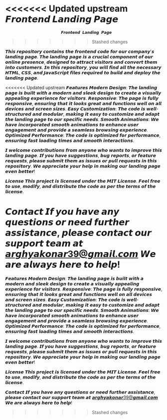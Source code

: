 <<<<<<< Updated upstream
                                             𝙁𝙧𝙤𝙣𝙩𝙚𝙣𝙙 𝙇𝙖𝙣𝙙𝙞𝙣𝙜 𝙋𝙖𝙜𝙚
=======
                             𝙁𝙧𝙤𝙣𝙩𝙚𝙣𝙙 𝙇𝙖𝙣𝙙𝙞𝙣𝙜 𝙋𝙖𝙜𝙚
>>>>>>> Stashed changes


𝙏𝙝𝙞𝙨 𝙧𝙚𝙥𝙤𝙨𝙞𝙩𝙤𝙧𝙮 𝙘𝙤𝙣𝙩𝙖𝙞𝙣𝙨 𝙩𝙝𝙚 𝙛𝙧𝙤𝙣𝙩𝙚𝙣𝙙 𝙘𝙤𝙙𝙚 𝙛𝙤𝙧 𝙤𝙪𝙧 𝙘𝙤𝙢𝙥𝙖𝙣𝙮'𝙨 𝙡𝙖𝙣𝙙𝙞𝙣𝙜 𝙥𝙖𝙜𝙚. 𝙏𝙝𝙚 𝙡𝙖𝙣𝙙𝙞𝙣𝙜 𝙥𝙖𝙜𝙚 𝙞𝙨 𝙖 𝙘𝙧𝙪𝙘𝙞𝙖𝙡 𝙘𝙤𝙢𝙥𝙤𝙣𝙚𝙣𝙩 𝙤𝙛 𝙤𝙪𝙧 𝙤𝙣𝙡𝙞𝙣𝙚 𝙥𝙧𝙚𝙨𝙚𝙣𝙘𝙚, 𝙙𝙚𝙨𝙞𝙜𝙣𝙚𝙙 𝙩𝙤 𝙖𝙩𝙩𝙧𝙖𝙘𝙩 𝙫𝙞𝙨𝙞𝙩𝙤𝙧𝙨 𝙖𝙣𝙙 𝙘𝙤𝙣𝙫𝙚𝙧𝙩 𝙩𝙝𝙚𝙢 𝙞𝙣𝙩𝙤 𝙘𝙪𝙨𝙩𝙤𝙢𝙚𝙧𝙨. 𝙄𝙣 𝙩𝙝𝙞𝙨 𝙧𝙚𝙥𝙤𝙨𝙞𝙩𝙤𝙧𝙮, 𝙮𝙤𝙪 𝙬𝙞𝙡𝙡 𝙛𝙞𝙣𝙙 𝙖𝙡𝙡 𝙩𝙝𝙚 𝙣𝙚𝙘𝙚𝙨𝙨𝙖𝙧𝙮 𝙃𝙏𝙈𝙇, 𝘾𝙎𝙎, 𝙖𝙣𝙙 𝙅𝙖𝙫𝙖𝙎𝙘𝙧𝙞𝙥𝙩 𝙛𝙞𝙡𝙚𝙨 𝙧𝙚𝙦𝙪𝙞𝙧𝙚𝙙 𝙩𝙤 𝙗𝙪𝙞𝙡𝙙 𝙖𝙣𝙙 𝙙𝙚𝙥𝙡𝙤𝙮 𝙩𝙝𝙚 𝙡𝙖𝙣𝙙𝙞𝙣𝙜 𝙥𝙖𝙜𝙚.

<<<<<<< Updated upstream
𝙁𝙚𝙖𝙩𝙪𝙧𝙚𝙨 
𝙈𝙤𝙙𝙚𝙧𝙣 𝘿𝙚𝙨𝙞𝙜𝙣: 𝙏𝙝𝙚 𝙡𝙖𝙣𝙙𝙞𝙣𝙜 𝙥𝙖𝙜𝙚 𝙞𝙨 𝙗𝙪𝙞𝙡𝙩 𝙬𝙞𝙩𝙝 𝙖 𝙢𝙤𝙙𝙚𝙧𝙣 𝙖𝙣𝙙 𝙨𝙡𝙚𝙚𝙠 𝙙𝙚𝙨𝙞𝙜𝙣 𝙩𝙤 𝙘𝙧𝙚𝙖𝙩𝙚 𝙖 𝙫𝙞𝙨𝙪𝙖𝙡𝙡𝙮 𝙖𝙥𝙥𝙚𝙖𝙡𝙞𝙣𝙜 𝙚𝙭𝙥𝙚𝙧𝙞𝙚𝙣𝙘𝙚 𝙛𝙤𝙧 𝙫𝙞𝙨𝙞𝙩𝙤𝙧𝙨. 𝙍𝙚𝙨𝙥𝙤𝙣𝙨𝙞𝙫𝙚: 𝙏𝙝𝙚 𝙥𝙖𝙜𝙚 𝙞𝙨 𝙛𝙪𝙡𝙡𝙮 𝙧𝙚𝙨𝙥𝙤𝙣𝙨𝙞𝙫𝙚, 𝙚𝙣𝙨𝙪𝙧𝙞𝙣𝙜 𝙩𝙝𝙖𝙩 𝙞𝙩 𝙡𝙤𝙤𝙠𝙨 𝙜𝙧𝙚𝙖𝙩 𝙖𝙣𝙙 𝙛𝙪𝙣𝙘𝙩𝙞𝙤𝙣𝙨 𝙬𝙚𝙡𝙡 𝙤𝙣 𝙖𝙡𝙡 𝙙𝙚𝙫𝙞𝙘𝙚𝙨 𝙖𝙣𝙙 𝙨𝙘𝙧𝙚𝙚𝙣 𝙨𝙞𝙯𝙚𝙨. 𝙀𝙖𝙨𝙮 𝘾𝙪𝙨𝙩𝙤𝙢𝙞𝙯𝙖𝙩𝙞𝙤𝙣: 𝙏𝙝𝙚 𝙘𝙤𝙙𝙚 𝙞𝙨 𝙬𝙚𝙡𝙡-𝙨𝙩𝙧𝙪𝙘𝙩𝙪𝙧𝙚𝙙 𝙖𝙣𝙙 𝙢𝙤𝙙𝙪𝙡𝙖𝙧, 𝙢𝙖𝙠𝙞𝙣𝙜 𝙞𝙩 𝙚𝙖𝙨𝙮 𝙩𝙤 𝙘𝙪𝙨𝙩𝙤𝙢𝙞𝙯𝙚 𝙖𝙣𝙙 𝙖𝙙𝙖𝙥𝙩 𝙩𝙝𝙚 𝙡𝙖𝙣𝙙𝙞𝙣𝙜 𝙥𝙖𝙜𝙚 𝙩𝙤 𝙤𝙪𝙧 𝙨𝙥𝙚𝙘𝙞𝙛𝙞𝙘 𝙣𝙚𝙚𝙙𝙨. 𝙎𝙢𝙤𝙤𝙩𝙝 𝘼𝙣𝙞𝙢𝙖𝙩𝙞𝙤𝙣𝙨: 𝙒𝙚 𝙝𝙖𝙫𝙚 𝙞𝙣𝙘𝙤𝙧𝙥𝙤𝙧𝙖𝙩𝙚𝙙 𝙨𝙢𝙤𝙤𝙩𝙝 𝙖𝙣𝙞𝙢𝙖𝙩𝙞𝙤𝙣𝙨 𝙩𝙤 𝙚𝙣𝙝𝙖𝙣𝙘𝙚 𝙪𝙨𝙚𝙧 𝙚𝙣𝙜𝙖𝙜𝙚𝙢𝙚𝙣𝙩 𝙖𝙣𝙙 𝙥𝙧𝙤𝙫𝙞𝙙𝙚 𝙖 𝙨𝙚𝙖𝙢𝙡𝙚𝙨𝙨 𝙗𝙧𝙤𝙬𝙨𝙞𝙣𝙜 𝙚𝙭𝙥𝙚𝙧𝙞𝙚𝙣𝙘𝙚. 𝙊𝙥𝙩𝙞𝙢𝙞𝙯𝙚𝙙 𝙋𝙚𝙧𝙛𝙤𝙧𝙢𝙖𝙣𝙘𝙚: 𝙏𝙝𝙚 𝙘𝙤𝙙𝙚 𝙞𝙨 𝙤𝙥𝙩𝙞𝙢𝙞𝙯𝙚𝙙 𝙛𝙤𝙧 𝙥𝙚𝙧𝙛𝙤𝙧𝙢𝙖𝙣𝙘𝙚, 𝙚𝙣𝙨𝙪𝙧𝙞𝙣𝙜 𝙛𝙖𝙨𝙩 𝙡𝙤𝙖𝙙𝙞𝙣𝙜 𝙩𝙞𝙢𝙚𝙨 𝙖𝙣𝙙 𝙨𝙢𝙤𝙤𝙩𝙝 𝙞𝙣𝙩𝙚𝙧𝙖𝙘𝙩𝙞𝙤𝙣𝙨.  


𝙄 𝙬𝙚𝙡𝙘𝙤𝙢𝙚 𝙘𝙤𝙣𝙩𝙧𝙞𝙗𝙪𝙩𝙞𝙤𝙣𝙨 𝙛𝙧𝙤𝙢 𝙖𝙣𝙮𝙤𝙣𝙚 𝙬𝙝𝙤 𝙬𝙖𝙣𝙩𝙨 𝙩𝙤 𝙞𝙢𝙥𝙧𝙤𝙫𝙚 𝙩𝙝𝙞𝙨 𝙡𝙖𝙣𝙙𝙞𝙣𝙜 𝙥𝙖𝙜𝙚. 𝙄𝙛 𝙮𝙤𝙪 𝙝𝙖𝙫𝙚 𝙨𝙪𝙜𝙜𝙚𝙨𝙩𝙞𝙤𝙣𝙨, 𝙗𝙪𝙜 𝙧𝙚𝙥𝙤𝙧𝙩𝙨, 𝙤𝙧 𝙛𝙚𝙖𝙩𝙪𝙧𝙚 𝙧𝙚𝙦𝙪𝙚𝙨𝙩𝙨, 𝙥𝙡𝙚𝙖𝙨𝙚 𝙨𝙪𝙗𝙢𝙞𝙩 𝙩𝙝𝙚𝙢 𝙖𝙨 𝙞𝙨𝙨𝙪𝙚𝙨 𝙤𝙧 𝙥𝙪𝙡𝙡 𝙧𝙚𝙦𝙪𝙚𝙨𝙩𝙨 𝙞𝙣 𝙩𝙝𝙞𝙨 𝙧𝙚𝙥𝙤𝙨𝙞𝙩𝙤𝙧𝙮. 𝙒𝙚 𝙖𝙥𝙥𝙧𝙚𝙘𝙞𝙖𝙩𝙚 𝙮𝙤𝙪𝙧 𝙝𝙚𝙡𝙥 𝙞𝙣 𝙢𝙖𝙠𝙞𝙣𝙜 𝙤𝙪𝙧 𝙡𝙖𝙣𝙙𝙞𝙣𝙜 𝙥𝙖𝙜𝙚 𝙚𝙫𝙚𝙣 𝙗𝙚𝙩𝙩𝙚𝙧!

𝙇𝙞𝙘𝙚𝙣𝙨𝙚
𝙏𝙝𝙞𝙨 𝙥𝙧𝙤𝙟𝙚𝙘𝙩 𝙞𝙨 𝙡𝙞𝙘𝙚𝙣𝙨𝙚𝙙 𝙪𝙣𝙙𝙚𝙧 𝙩𝙝𝙚 𝙈𝙄𝙏 𝙇𝙞𝙘𝙚𝙣𝙨𝙚. 𝙁𝙚𝙚𝙡 𝙛𝙧𝙚𝙚 𝙩𝙤 𝙪𝙨𝙚, 𝙢𝙤𝙙𝙞𝙛𝙮, 𝙖𝙣𝙙 𝙙𝙞𝙨𝙩𝙧𝙞𝙗𝙪𝙩𝙚 𝙩𝙝𝙚 𝙘𝙤𝙙𝙚 𝙖𝙨 𝙥𝙚𝙧 𝙩𝙝𝙚 𝙩𝙚𝙧𝙢𝙨 𝙤𝙛 𝙩𝙝𝙚 𝙡𝙞𝙘𝙚𝙣𝙨𝙚.

𝘾𝙤𝙣𝙩𝙖𝙘𝙩 
𝙄𝙛 𝙮𝙤𝙪 𝙝𝙖𝙫𝙚 𝙖𝙣𝙮 𝙦𝙪𝙚𝙨𝙩𝙞𝙤𝙣𝙨 𝙤𝙧 𝙣𝙚𝙚𝙙 𝙛𝙪𝙧𝙩𝙝𝙚𝙧 𝙖𝙨𝙨𝙞𝙨𝙩𝙖𝙣𝙘𝙚, 𝙥𝙡𝙚𝙖𝙨𝙚 𝙘𝙤𝙣𝙩𝙖𝙘𝙩 𝙤𝙪𝙧 𝙨𝙪𝙥𝙥𝙤𝙧𝙩 𝙩𝙚𝙖𝙢 𝙖𝙩 𝙖𝙧𝙜𝙝𝙮𝙖𝙠𝙤𝙣𝙖𝙧39@𝙜𝙢𝙖𝙞𝙡.𝙘𝙤𝙢 𝙒𝙚 𝙖𝙧𝙚 𝙖𝙡𝙬𝙖𝙮𝙨 𝙝𝙚𝙧𝙚 𝙩𝙤 𝙝𝙚𝙡𝙥!
=======
𝙁𝙚𝙖𝙩𝙪𝙧𝙚𝙨 𝙈𝙤𝙙𝙚𝙧𝙣 𝘿𝙚𝙨𝙞𝙜𝙣: 𝙏𝙝𝙚 𝙡𝙖𝙣𝙙𝙞𝙣𝙜 𝙥𝙖𝙜𝙚 𝙞𝙨 𝙗𝙪𝙞𝙡𝙩 𝙬𝙞𝙩𝙝 𝙖 𝙢𝙤𝙙𝙚𝙧𝙣 𝙖𝙣𝙙 𝙨𝙡𝙚𝙚𝙠 𝙙𝙚𝙨𝙞𝙜𝙣 𝙩𝙤 𝙘𝙧𝙚𝙖𝙩𝙚 𝙖 𝙫𝙞𝙨𝙪𝙖𝙡𝙡𝙮 𝙖𝙥𝙥𝙚𝙖𝙡𝙞𝙣𝙜 𝙚𝙭𝙥𝙚𝙧𝙞𝙚𝙣𝙘𝙚 𝙛𝙤𝙧 𝙫𝙞𝙨𝙞𝙩𝙤𝙧𝙨. 𝙍𝙚𝙨𝙥𝙤𝙣𝙨𝙞𝙫𝙚: 𝙏𝙝𝙚 𝙥𝙖𝙜𝙚 𝙞𝙨 𝙛𝙪𝙡𝙡𝙮 𝙧𝙚𝙨𝙥𝙤𝙣𝙨𝙞𝙫𝙚, 𝙚𝙣𝙨𝙪𝙧𝙞𝙣𝙜 𝙩𝙝𝙖𝙩 𝙞𝙩 𝙡𝙤𝙤𝙠𝙨 𝙜𝙧𝙚𝙖𝙩 𝙖𝙣𝙙 𝙛𝙪𝙣𝙘𝙩𝙞𝙤𝙣𝙨 𝙬𝙚𝙡𝙡 𝙤𝙣 𝙖𝙡𝙡 𝙙𝙚𝙫𝙞𝙘𝙚𝙨 𝙖𝙣𝙙 𝙨𝙘𝙧𝙚𝙚𝙣 𝙨𝙞𝙯𝙚𝙨. 𝙀𝙖𝙨𝙮 𝘾𝙪𝙨𝙩𝙤𝙢𝙞𝙯𝙖𝙩𝙞𝙤𝙣: 𝙏𝙝𝙚 𝙘𝙤𝙙𝙚 𝙞𝙨 𝙬𝙚𝙡𝙡-𝙨𝙩𝙧𝙪𝙘𝙩𝙪𝙧𝙚𝙙 𝙖𝙣𝙙 𝙢𝙤𝙙𝙪𝙡𝙖𝙧, 𝙢𝙖𝙠𝙞𝙣𝙜 𝙞𝙩 𝙚𝙖𝙨𝙮 𝙩𝙤 𝙘𝙪𝙨𝙩𝙤𝙢𝙞𝙯𝙚 𝙖𝙣𝙙 𝙖𝙙𝙖𝙥𝙩 𝙩𝙝𝙚 𝙡𝙖𝙣𝙙𝙞𝙣𝙜 𝙥𝙖𝙜𝙚 𝙩𝙤 𝙤𝙪𝙧 𝙨𝙥𝙚𝙘𝙞𝙛𝙞𝙘 𝙣𝙚𝙚𝙙𝙨. 𝙎𝙢𝙤𝙤𝙩𝙝 𝘼𝙣𝙞𝙢𝙖𝙩𝙞𝙤𝙣𝙨: 𝙒𝙚 𝙝𝙖𝙫𝙚 𝙞𝙣𝙘𝙤𝙧𝙥𝙤𝙧𝙖𝙩𝙚𝙙 𝙨𝙢𝙤𝙤𝙩𝙝 𝙖𝙣𝙞𝙢𝙖𝙩𝙞𝙤𝙣𝙨 𝙩𝙤 𝙚𝙣𝙝𝙖𝙣𝙘𝙚 𝙪𝙨𝙚𝙧 𝙚𝙣𝙜𝙖𝙜𝙚𝙢𝙚𝙣𝙩 𝙖𝙣𝙙 𝙥𝙧𝙤𝙫𝙞𝙙𝙚 𝙖 𝙨𝙚𝙖𝙢𝙡𝙚𝙨𝙨 𝙗𝙧𝙤𝙬𝙨𝙞𝙣𝙜 𝙚𝙭𝙥𝙚𝙧𝙞𝙚𝙣𝙘𝙚. 𝙊𝙥𝙩𝙞𝙢𝙞𝙯𝙚𝙙 𝙋𝙚𝙧𝙛𝙤𝙧𝙢𝙖𝙣𝙘𝙚: 𝙏𝙝𝙚 𝙘𝙤𝙙𝙚 𝙞𝙨 𝙤𝙥𝙩𝙞𝙢𝙞𝙯𝙚𝙙 𝙛𝙤𝙧 𝙥𝙚𝙧𝙛𝙤𝙧𝙢𝙖𝙣𝙘𝙚, 𝙚𝙣𝙨𝙪𝙧𝙞𝙣𝙜 𝙛𝙖𝙨𝙩 𝙡𝙤𝙖𝙙𝙞𝙣𝙜 𝙩𝙞𝙢𝙚𝙨 𝙖𝙣𝙙 𝙨𝙢𝙤𝙤𝙩𝙝 𝙞𝙣𝙩𝙚𝙧𝙖𝙘𝙩𝙞𝙤𝙣𝙨.

𝙄 𝙬𝙚𝙡𝙘𝙤𝙢𝙚 𝙘𝙤𝙣𝙩𝙧𝙞𝙗𝙪𝙩𝙞𝙤𝙣𝙨 𝙛𝙧𝙤𝙢 𝙖𝙣𝙮𝙤𝙣𝙚 𝙬𝙝𝙤 𝙬𝙖𝙣𝙩𝙨 𝙩𝙤 𝙞𝙢𝙥𝙧𝙤𝙫𝙚 𝙩𝙝𝙞𝙨 𝙡𝙖𝙣𝙙𝙞𝙣𝙜 𝙥𝙖𝙜𝙚. 𝙄𝙛 𝙮𝙤𝙪 𝙝𝙖𝙫𝙚 𝙨𝙪𝙜𝙜𝙚𝙨𝙩𝙞𝙤𝙣𝙨, 𝙗𝙪𝙜 𝙧𝙚𝙥𝙤𝙧𝙩𝙨, 𝙤𝙧 𝙛𝙚𝙖𝙩𝙪𝙧𝙚 𝙧𝙚𝙦𝙪𝙚𝙨𝙩𝙨, 𝙥𝙡𝙚𝙖𝙨𝙚 𝙨𝙪𝙗𝙢𝙞𝙩 𝙩𝙝𝙚𝙢 𝙖𝙨 𝙞𝙨𝙨𝙪𝙚𝙨 𝙤𝙧 𝙥𝙪𝙡𝙡 𝙧𝙚𝙦𝙪𝙚𝙨𝙩𝙨 𝙞𝙣 𝙩𝙝𝙞𝙨 𝙧𝙚𝙥𝙤𝙨𝙞𝙩𝙤𝙧𝙮. 𝙒𝙚 𝙖𝙥𝙥𝙧𝙚𝙘𝙞𝙖𝙩𝙚 𝙮𝙤𝙪𝙧 𝙝𝙚𝙡𝙥 𝙞𝙣 𝙢𝙖𝙠𝙞𝙣𝙜 𝙤𝙪𝙧 𝙡𝙖𝙣𝙙𝙞𝙣𝙜 𝙥𝙖𝙜𝙚 𝙚𝙫𝙚𝙣 𝙗𝙚𝙩𝙩𝙚𝙧!

𝙇𝙞𝙘𝙚𝙣𝙨𝙚 𝙏𝙝𝙞𝙨 𝙥𝙧𝙤𝙟𝙚𝙘𝙩 𝙞𝙨 𝙡𝙞𝙘𝙚𝙣𝙨𝙚𝙙 𝙪𝙣𝙙𝙚𝙧 𝙩𝙝𝙚 𝙈𝙄𝙏 𝙇𝙞𝙘𝙚𝙣𝙨𝙚. 𝙁𝙚𝙚𝙡 𝙛𝙧𝙚𝙚 𝙩𝙤 𝙪𝙨𝙚, 𝙢𝙤𝙙𝙞𝙛𝙮, 𝙖𝙣𝙙 𝙙𝙞𝙨𝙩𝙧𝙞𝙗𝙪𝙩𝙚 𝙩𝙝𝙚 𝙘𝙤𝙙𝙚 𝙖𝙨 𝙥𝙚𝙧 𝙩𝙝𝙚 𝙩𝙚𝙧𝙢𝙨 𝙤𝙛 𝙩𝙝𝙚 𝙡𝙞𝙘𝙚𝙣𝙨𝙚.

𝘾𝙤𝙣𝙩𝙖𝙘𝙩 𝙄𝙛 𝙮𝙤𝙪 𝙝𝙖𝙫𝙚 𝙖𝙣𝙮 𝙦𝙪𝙚𝙨𝙩𝙞𝙤𝙣𝙨 𝙤𝙧 𝙣𝙚𝙚𝙙 𝙛𝙪𝙧𝙩𝙝𝙚𝙧 𝙖𝙨𝙨𝙞𝙨𝙩𝙖𝙣𝙘𝙚, 𝙥𝙡𝙚𝙖𝙨𝙚 𝙘𝙤𝙣𝙩𝙖𝙘𝙩 𝙤𝙪𝙧 𝙨𝙪𝙥𝙥𝙤𝙧𝙩 𝙩𝙚𝙖𝙢 𝙖𝙩 𝙖𝙧𝙜𝙝𝙮𝙖𝙠𝙤𝙣𝙖𝙧39@𝙜𝙢𝙖𝙞𝙡.𝙘𝙤𝙢 𝙒𝙚 𝙖𝙧𝙚 𝙖𝙡𝙬𝙖𝙮𝙨 𝙝𝙚𝙧𝙚 𝙩𝙤 𝙝𝙚𝙡𝙥!
>>>>>>> Stashed changes
